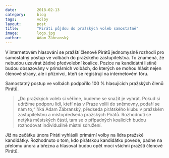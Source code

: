 ```yaml
---
date:         2018-02-13
category:     blog
tags:         volby
layout:       post
title:        "Piráti půjdou do pražských voleb samostatně" 
image:        logo.jpg
author:       Adam Zábranský
---
```


V internetovém hlasování se pražští členové Pirátů jednomyslně rozhodli pro samostatný postup ve volbách do pražského zastupitelstva. To znamená, že nebudou uzavírat žádné předvolební koalice. Pozice na kandidátní listině budou obsazovány v primárních volbách, do kterých se mohou hlásit nejen členové strany, ale i příznivci, kteří se registrují na internetovém fóru.

Samostatný postup ve volbách podpořilo 100 % hlasujících pražských členů Pirátů. 

> „Do pražských voleb si věříme, budeme se snažit je vyhrát. Pokud si udržíme podporu lidí, kteří nás v Praze volili do sněmovny, podaří se nám to,“ říká Adam Zábranský, předseda pirátského klubu v pražském zastupitelstvu a místopředseda pražských Pirátů. Rozhodnutí se netýká městských částí, tam se o případných koalicích budou rozhodovat individuálně místní sdružení.

Již na začátku února Piráti vyhlásili primární volby na lídra pražské kandidátky. Rozhodnuto o tom, kdo pirátskou kandidátku povede, padne na přelomu února a března a hlasovat budou opět moci všichni pražští členové Pirátů.
